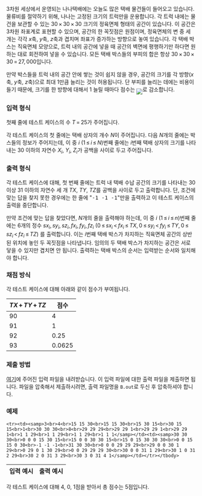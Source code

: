 3차원 세상에서 운영되는 나나택배에는 오늘도 많은 택배 물건들이 들어오고 있습니다. 물류비를 절약하기 위해, 나나는 고정된 크기의 트럭만을 운용합니다. 각 트럭 내에는 물건을 보관할 수 있는 <span class="tex-span">30&thinsp;&times;&thinsp;30&thinsp;&times;&thinsp;30</span> 크기의 정육면체 형태의 공간이 있습니다. 이 공간은 3차원 좌표계로 표현할 수 있으며, 공간의 한 꼭짓점은 원점이며, 정육면체의 변 중 세 개는 각각 <span class="tex-span"><i>x</i></span>축, <span class="tex-span"><i>y</i></span>축, <span class="tex-span"><i>z</i></span>축과 겹치며 좌표가 증가하는 방향으로 놓여 있습니다. 각 택배 박스는 직육면체 모양으로, 트럭 내의 공간에 넣을 때 공간의 벽면에 평행하기만 하다면 원하는 대로 회전하여 넣을 수 있습니다. 모든 택배 박스들의 부피의 합은 항상 <span class="tex-span">30&thinsp;&times;&thinsp;30&thinsp;&times;&thinsp;30&thinsp;=&thinsp;27,&thinsp;000</span>입니다.

만약 박스들을 트럭 내의 공간 안에 쌓는 것이 쉽지 않을 경우, 공간의 크기를 각 방향(<span class="tex-span"><i>x</i></span>축, <span class="tex-span"><i>y</i></span>축, <span class="tex-span"><i>z</i></span>축)으로 최대 1만큼 늘리는 것이 허용됩니다. 단 부피를 늘리는 데에는 비용이 들기 때문에, 크기를 한 방향에 대해서 1 늘릴 때마다 점수는 <img align="middle" class="tex-formula" src="https://s3.ap-northeast-2.amazonaws.com/oj.uz/old/NANA2P_B/26b808893af1ddee7377b540816a50afeb3b4481.png"/>로 감소합니다.

### 입력 형식

첫째 줄에 테스트 케이스의 수 <span class="tex-span"><i>T</i>&thinsp;=&thinsp;25</span>가 주어집니다.

각 테스트 케이스의 첫 줄에는 택배 상자의 개수 <span class="tex-span"><i>N</i></span>이 주어집니다. 다음 <span class="tex-span"><i>N</i></span>개의 줄에는 박스들의 정보가 주어지는데, 이 중 <span class="tex-span"><i>i</i></span> (<span class="tex-span">1&thinsp;&le;&thinsp;<i>i</i>&thinsp;&le;&thinsp;<i>N</i></span>)번째 줄에는 <span class="tex-span"><i>i</i></span>번째 택배 상자의 크기를 나타내는 30 이하의 자연수 <span class="tex-span"><i>X</i><sub class="lower-index"><i>i</i></sub></span>, <span class="tex-span"><i>Y</i><sub class="lower-index"><i>i</i></sub></span>, <span class="tex-span"><i>Z</i><sub class="lower-index"><i>i</i></sub></span>가 공백을 사이로 두고 주어집니다.

### 출력 형식

각 테스트 케이스에 대해, 첫 번째 줄에는 트럭 내 택배 수납 공간의 크기를 나타내는 30 이상 31 이하의 자연수 세 개 <span class="tex-span"><i>TX</i></span>, <span class="tex-span"><i>TY</i></span>, <span class="tex-span"><i>TZ</i></span>를 공백을 사이로 두고 출력합니다. 단, 조건에 맞는 답을 찾지 못한 경우에는 한 줄에 "<samp>-1 -1 -1</samp>"만을 출력하고 이 테스트 케이스의 출력을 중단합니다.

만약 조건에 맞는 답을 찾았다면, <span class="tex-span"><i>N</i></span>개의 줄을 출력해야 하는데, 이 중 <span class="tex-span"><i>i</i></span> (<span class="tex-span">1&thinsp;&le;&thinsp;<i>i</i>&thinsp;&le;&thinsp;<i>n</i></span>)번째 줄에는 6개의 정수 <span class="tex-span"><i>sx</i><sub class="lower-index"><i>i</i></sub>,&thinsp;<i>sy</i><sub class="lower-index"><i>i</i></sub>,&thinsp;<i>sz</i><sub class="lower-index"><i>i</i></sub>,&thinsp;<i>fx</i><sub class="lower-index"><i>i</i></sub>,&thinsp;<i>fy</i><sub class="lower-index"><i>i</i></sub>,&thinsp;<i>fz</i><sub class="lower-index"><i>i</i></sub></span> (<span class="tex-span">0&thinsp;&le;&thinsp;<i>sx</i><sub class="lower-index"><i>i</i></sub>&thinsp;&lt;&thinsp;<i>fx</i><sub class="lower-index"><i>i</i></sub>&thinsp;&le;&thinsp;<i>TX</i>,&thinsp;0&thinsp;&le;&thinsp;<i>sy</i><sub class="lower-index"><i>i</i></sub>&thinsp;&lt;&thinsp;<i>fy</i><sub class="lower-index"><i>i</i></sub>&thinsp;&le;&thinsp;<i>TY</i>,&thinsp;0&thinsp;&le;&thinsp;<i>sz</i><sub class="lower-index"><i>i</i></sub>&thinsp;&lt;&thinsp;<i>fz</i><sub class="lower-index"><i>i</i></sub>&thinsp;&le;&thinsp;<i>TZ</i></span>) 를 출력합니다. 이는 <span class="tex-span"><i>i</i></span>번째 택배 박스가 차지하는 직육면체 공간의 상반된 위치에 놓인 두 꼭짓점을 나타냅니다. 임의의 두 택배 박스가 차지하는 공간은 서로 닿을 수 있지만 겹치면 안 됩니다. 출력하는 택배 박스의 순서는 입력받는 순서와 일치해야 합니다.

### 채점 방식

각 테스트 케이스에 대해 아래와 같이 점수가 부여됩니다.

<div class="row">
<div class="col-lg-4 col-md-6 col-sm-10">
<div class='table-responsive'>
<table class='table table-bordered'>
<thead>
 <tr>
  <th class="col-sm-6 col-md-6 col-lg-6"><span class="tex-span"><i>TX</i>&thinsp;+&thinsp;<i>TY</i>&thinsp;+&thinsp;<i>TZ</i></span></th>
  <th class="col-sm-6 col-md-6 col-lg-6">점수</th>
</tr>
</thead>
<tbody>
 <tr>
  <td>90</td>
  <td>4</td>
</tr>
 <tr>
  <td>91</td>
  <td>1</td>
</tr>
 <tr>
  <td>92</td>
  <td>0.25</td>
</tr>
 <tr>
  <td>93</td>
  <td>0.0625</td>
</tr>
</tbody>
</table>
</div>

</div>
</div>

### 제출 방법

[여기](https://s3.ap-northeast-2.amazonaws.com/oj.uz/old/NANA2P_B/B.in)에 주어진 입력 파일을 내려받습니다. 이 입력 파일에 대한 출력 파일을 제출하면 됩니다. 파일을 압축해서 제출하시려면, 출력 파일명을 `B.out`로 두신 후 압축하셔야 합니다.

<!--
### 입력 형식

첫째 줄에 테스트 케이스의 수 $T = 25$ 가 주어집니다.

각 테스트 케이스의 첫 줄에는 택배 물건의 개수 $N$이 주어집니다. 그 다음 줄부터 각 줄에는 30 이하의 자연수인 $X_i, Y_i, Z_i$의 숫자 세 개가 들어오며 각각의 택배 박스의 크기를 나타냅니다.

### 출력 형식

각 테스트 케이스에 대해서 첫 줄에는 공간의 크기를 30 이상 31 이하의 자연수 세 개 $TX, TY, TZ$로 출력합니다. 조건에 맞는 답을 을 출력하고 다음 케이스로 넘어갑니다.

다음 줄부터 $N$줄에는 각 택배 박스가 차지하는 위치를 0 이상 $TX, TY, TZ$ 이하의 $sx_i, sy_i, sz_i, fx_i, fy_i, fz_i$의 6개로 출력합니다. $fx_i - sx_i = X_i, fy_i - sy_i = Y_i, fz_i - sz_i = Z_i$ 의 관계를 만족해야 하며, 각 택배 박스가 점유하는 공간은 서로 닿을 수는 있지만 겹쳐서는 안됩니다. 출력하는 택배 박스의 순서는 입력받는 순서와 일치해야 합니다.


각 테스트 케이스에 대해서 다음과 같이 점수가 부여됩니다.

$TX + TY + TZ = 90$ : 4점

$TX + TY + TZ = 91$ : 1점

$TX + TY + TZ = 92$ : 0.25점

$TX + TY + TZ = 93$ : 0.0625점


-->

### 예제

<table class="table table-condensed table-bordered " id="examples_table">
	<thead>
		<tr>
			<th class="col-lg-6 col-md-6 col-sm-6">입력 예시</th>
			<th class="col-lg-6 col-md-6 col-sm-6">출력 예시</th>
		</tr>
	</thead>
	<tbody>
	
	<tr><td><samp>3<br>4<br>15 15 30<br>15 15 30<br>15 30 15<br>30 15 15<br>1<br>30 30 30<br>8<br>29 29 29<br>29 29 1<br>29 29 1<br>29 29 1<br>1 1 29<br>1 1 29<br>1 1 29<br>1 1 1</samp></td><td><samp>30 30 30<br>0 0 0 15 30 15<br>15 0 0 30 30 15<br>15 0 15 30 30 30<br>0 0 15 15 0 30<br>-1 -1 -1<br>31 30 30<br>0 0 0 29 29 29<br>29 0 0 30 1 29<br>0 29 0 1 30 29<br>0 0 29 29 29 30<br>30 0 0 31 1 29<br>30 1 0 31 2 29<br>30 2 0 31 3 29<br>30 3 0 31 4 1</samp></td></tr></tbody>
</table>

각 테스트 케이스에 대해 4, 0, 1점을 받아서 총 점수는 5점입니다.